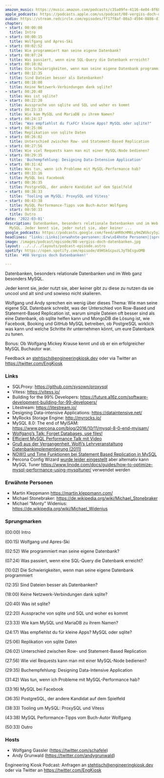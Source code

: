 ```yaml
---
amazon_music: https://music.amazon.com/podcasts/c35a09fe-4116-4e04-8f68-77d61b112e46/episodes/e4c5e0e2-4078-4764-888f-9c9ddc435bd3/engineering-kiosk-08-vergiss-doch-datenbanken
apple_podcasts: https://podcasts.apple.com/us/podcast/08-vergiss-doch-datenbanken/id1603082924?i=1000552569027
audio: https://stream.redcircle.com/episodes/ff17f8af-00a3-4594-8886-d1c2a3980c67/stream.mp3
chapter:
- start: 00:00:00
  title: Intro
- start: 00:00:15
  title: Wolfgang und Apres-Ski
- start: 00:02:52
  title: Wie programmiert man seine eigene Datenbank?
- start: 00:07:24
  title: Was passiert, wenn eine SQL-Query die Datenbank erreicht?
- start: 00:10:02
  title: Die Schwierigkeiten, wenn man seine eigene Datenbank programmiert
- start: 00:12:35
  title: Sind Dateien besser als Datenbanken?
- start: 00:18:00
  title: Keine Netzwerk-Verbindungen dank sqlite?
- start: 00:20:40
  title: Was ist sqlite?
- start: 00:22:20
  title: Aussprache von sqlite und SQL und woher es kommt
- start: 00:23:33
  title: Wie kam MySQL und MariaDB zu ihrem Namen?
- start: 00:24:17
  title: "Was empfiehlst du f\xFCr kleine Apps? MySQL oder sqlite?"
- start: 00:25:06
  title: Replikation von sqlite Daten
- start: 00:26:02
  title: Unterschied zwischen Row- und Statement-Based Replication
- start: 00:27:56
  title: Wie viel Requests kann man mit einer MySQL-Node bedienen?
- start: 00:29:35
  title: 'Buchempfehlung: Designing Data-Intensive Application'
- start: 00:31:42
  title: Was tun, wenn ich Probleme mit MySQL-Performance hab?
- start: 00:33:16
  title: MySQL bei Facebook
- start: 00:36:35
  title: PostgreSQL, der andere Kandidat auf dem Spielfeld
- start: 00:38:33
  title: 'Tooling um MySQL: ProxySQL und Vitess'
- start: 00:43:38
  title: MySQL Performance-Tipps vom Buch-Autor Wolfgang
- start: 00:50:33
  title: Outro
date: '2022-03-01'
description: Datenbanken, besonders relationale Datenbanken und im Web ganz besonders
  MySQL. Jeder kennt sie, jeder nutzt sie, aber keiner ...
google_podcasts: https://podcasts.google.com/feed/aHR0cHM6Ly9mZWVkcy5yZWRjaXJjbGUuY29tLzBlY2ZkZmQ3LWZkYTEtNGMzZC05NTE1LTQ3NjcyN2Y5ZGY1ZQ/episode/NzBjYjE3YTktNjA3ZC00ZmFlLWI4YWQtY2QxZjA2M2NhZmRh?sa=X&ved=0CAUQkfYCahcKEwi4xMSxj4L4AhUAAAAAHQAAAAAQNQ
headlines: "links::Links||erwahnte-personen::Erw\xE4hnte Personen||sprungmarken::Sprungmarken||hosts::Hosts"
image: /images/podcast/episode/08-vergiss-doch-datenbanken.jpg
layout: ../../../layouts/podcast-episode.astro
spotify: https://open.spotify.com/episode/49HSkGcpuzL3yTbEsguOMB
title: '#08 Vergiss doch Datenbanken!'

---
```


<p class="mb-6 text-base md:text-lg text-coolGray-500">Datenbanken, besonders relationale Datenbanken und im Web ganz besonders MySQL.</p><p class="mb-6 text-base md:text-lg text-coolGray-500">Jeder kennt sie, jeder nutzt sie, aber keiner gibt zu diese zu nutzen da sie uncool und alt sind und sowieso nicht skalieren.</p><p class="mb-6 text-base md:text-lg text-coolGray-500">Wolfgang und Andy sprechen ein wenig über dieses Thema: Wie man seine eigene SQL Datenbank schreibt, was der Unterschied von Row-Based und Statement-Based Replication ist, warum simple Dateien oft besser sind als eine Datenbank, ob sqlite helfen kann und MongoDB die Lösung ist, wie Facebook, Booking und GitHub MySQL betreiben, ob PostgreSQL wirklich was kann und welche Schritte ihr unternehmen könnt, um eure Datenbank zu tunen.</p><p class="mb-6 text-base md:text-lg text-coolGray-500">Bonus: Ob Wolfgang Mickey Krause kennt und ob er ein erfolgreicher MySQL Buchautor war.</p><p class="mb-6 text-base md:text-lg text-coolGray-500">Feedback an <a class="underline hover:no-underline" href="mailto:stehtisch@engineeringkiosk.dev" rel="nofollow">stehtisch@engineeringkiosk.dev</a> oder via Twitter an <a class="underline hover:no-underline" href="https://twitter.com/EngKiosk" rel="nofollow">https://twitter.com/EngKiosk</a></p><h3 class="mb-4 text-2xl md:text-3xl font-semibold text-coolGray-800" id="links">Links</h3><ul class="list-disc px-5 mb-6 md:px-5 text-base md:text-lg text-coolGray-500"><li class="mb-3">SQLProxy: <a class="underline hover:no-underline" href="https://github.com/sysown/proxysql" rel="nofollow">https://github.com/sysown/proxysql</a></li><li class="mb-3">Vitess: <a class="underline hover:no-underline" href="https://vitess.io/" rel="nofollow">https://vitess.io/</a></li><li class="mb-3">Building for the 99% Developers: <a class="underline hover:no-underline" href="https://future.a16z.com/software-development-building-for-99-developers/" rel="nofollow">https://future.a16z.com/software-development-building-for-99-developers/</a></li><li class="mb-3">Litestream: <a class="underline hover:no-underline" href="https://litestream.io/" rel="nofollow">https://litestream.io/</a></li><li class="mb-3">Designing Data-intensive Applications: <a class="underline hover:no-underline" href="https://dataintensive.net/" rel="nofollow">https://dataintensive.net/</a></li><li class="mb-3">MyRocks Storage Engine: <a class="underline hover:no-underline" href="http://myrocks.io/" rel="nofollow">http://myrocks.io/</a></li><li class="mb-3">MySQL 8.0: The end of MyISAM: <a class="underline hover:no-underline" href="https://www.percona.com/blog/2016/10/11/mysql-8-0-end-myisam/" rel="nofollow">https://www.percona.com/blog/2016/10/11/mysql-8-0-end-myisam/</a></li><li class="mb-3"><a class="underline hover:no-underline" href="https://twitter.com/schafele/status/1200180440184827904" rel="nofollow">Wolfgang’s Talk: Forget Databases, use files!</a></li><li class="mb-3"><a class="underline hover:no-underline" href="https://fosdem.org/2022/schedule/event/efficient_mysql/" rel="nofollow">Efficient MySQL Performance Talk mit Video</a></li><li class="mb-3"><a class="underline hover:no-underline" href="https://web.archive.org/web/20120303090458/http://dbis-informatik.uibk.ac.at/188-0-VO-Arch---Impl--von-DBS.html" rel="nofollow">Gruß aus der Vergangenheit, Wolfi’s Lehrveranstaltung Datenbankimplementierung (2011)</a> </li><li class="mb-3"><a class="underline hover:no-underline" href="https://dev.mysql.com/doc/refman/5.7/en/replication-features-functions.html" rel="nofollow">NOW() und Time Funktionen bei Statement Based Replication in MySQL</a></li><li class="mb-3">Percona Config Wizard <a class="underline hover:no-underline" href="https://www.percona.com/blog/2019/04/22/end-of-life-query-analyzer-and-mysql-configuration-generator/" rel="nofollow">wurde leider eingestellt</a> aber alternativ kann MySQL Tuner <a class="underline hover:no-underline" href="https://www.linode.com/docs/guides/how-to-optimize-mysql-performance-using-mysqltuner/" rel="nofollow">https://www.linode.com/docs/guides/how-to-optimize-mysql-performance-using-mysqltuner/</a> verwendet werden</li></ul><h3 class="mb-4 text-2xl md:text-3xl font-semibold text-coolGray-800" id="erwahnte-personen">Erwähnte Personen</h3><ul class="list-disc px-5 mb-6 md:px-5 text-base md:text-lg text-coolGray-500"><li class="mb-3">Martin Kleppmann <a class="underline hover:no-underline" href="https://martin.kleppmann.com/" rel="nofollow">https://martin.kleppmann.com/</a></li><li class="mb-3">Michael Stonebraker: <a class="underline hover:no-underline" href="https://de.wikipedia.org/wiki/Michael_Stonebraker" rel="nofollow">https://de.wikipedia.org/wiki/Michael_Stonebraker</a></li><li class="mb-3">Michael “Monty” Widenius: <a class="underline hover:no-underline" href="https://de.wikipedia.org/wiki/Michael_Widenius" rel="nofollow">https://de.wikipedia.org/wiki/Michael_Widenius</a></li></ul><h3 class="mb-4 text-2xl md:text-3xl font-semibold text-coolGray-800" id="sprungmarken">Sprungmarken</h3><p class="mb-6 text-base md:text-lg text-coolGray-500">(00:00) Intro</p><p class="mb-6 text-base md:text-lg text-coolGray-500">(00:15) Wolfgang und Apres-Ski</p><p class="mb-6 text-base md:text-lg text-coolGray-500">(02:52) Wie programmiert man seine eigene Datenbank?</p><p class="mb-6 text-base md:text-lg text-coolGray-500">(07:24) Was passiert, wenn eine SQL-Query die Datenbank erreicht?</p><p class="mb-6 text-base md:text-lg text-coolGray-500">(10:02) Die Schwierigkeiten, wenn man seine eigene Datenbank programmiert</p><p class="mb-6 text-base md:text-lg text-coolGray-500">(12:35) Sind Dateien besser als Datenbanken?</p><p class="mb-6 text-base md:text-lg text-coolGray-500">(18:00) Keine Netzwerk-Verbindungen dank sqlite?</p><p class="mb-6 text-base md:text-lg text-coolGray-500">(20:40) Was ist sqlite?</p><p class="mb-6 text-base md:text-lg text-coolGray-500">(22:20) Aussprache von sqlite und SQL und woher es kommt</p><p class="mb-6 text-base md:text-lg text-coolGray-500">(23:33) Wie kam MySQL und MariaDB zu ihrem Namen?</p><p class="mb-6 text-base md:text-lg text-coolGray-500">(24:17) Was empfiehlst du für kleine Apps? MySQL oder sqlite?</p><p class="mb-6 text-base md:text-lg text-coolGray-500">(25:06) Replikation von sqlite Daten</p><p class="mb-6 text-base md:text-lg text-coolGray-500">(26:02) Unterschied zwischen Row- und Statement-Based Replication</p><p class="mb-6 text-base md:text-lg text-coolGray-500">(27:56) Wie viel Requests kann man mit einer MySQL-Node bedienen?</p><p class="mb-6 text-base md:text-lg text-coolGray-500">(29:35) Buchempfehlung: Designing Data-Intensive Application</p><p class="mb-6 text-base md:text-lg text-coolGray-500">(31:42) Was tun, wenn ich Probleme mit MySQL-Performance hab?</p><p class="mb-6 text-base md:text-lg text-coolGray-500">(33:16) MySQL bei Facebook</p><p class="mb-6 text-base md:text-lg text-coolGray-500">(36:35) PostgreSQL, der andere Kandidat auf dem Spielfeld</p><p class="mb-6 text-base md:text-lg text-coolGray-500">(38:33) Tooling um MySQL: ProxySQL und Vitess</p><p class="mb-6 text-base md:text-lg text-coolGray-500">(43:38) MySQL Performance-Tipps vom Buch-Autor Wolfgang</p><p class="mb-6 text-base md:text-lg text-coolGray-500">(50:33) Outro</p><h3 class="mb-4 text-2xl md:text-3xl font-semibold text-coolGray-800" id="hosts">Hosts</h3><ul class="list-disc px-5 mb-6 md:px-5 text-base md:text-lg text-coolGray-500"><li class="mb-3">Wolfgang Gassler (<a class="underline hover:no-underline" href="https://twitter.com/schafele" rel="nofollow">https://twitter.com/schafele</a>)</li><li class="mb-3">Andy Grunwald (<a class="underline hover:no-underline" href="https://twitter.com/andygrunwald" rel="nofollow">https://twitter.com/andygrunwald</a>)</li></ul><p class="mb-6 text-base md:text-lg text-coolGray-500">Engineering Kiosk Podcast: Anfragen an <a class="underline hover:no-underline" href="http://stehtisch@engineeringkiosk.dev" rel="nofollow">stehtisch@engineeringkiosk.dev</a> oder via Twitter an <a class="underline hover:no-underline" href="https://twitter.com/EngKiosk" rel="nofollow">https://twitter.com/EngKiosk</a></p>